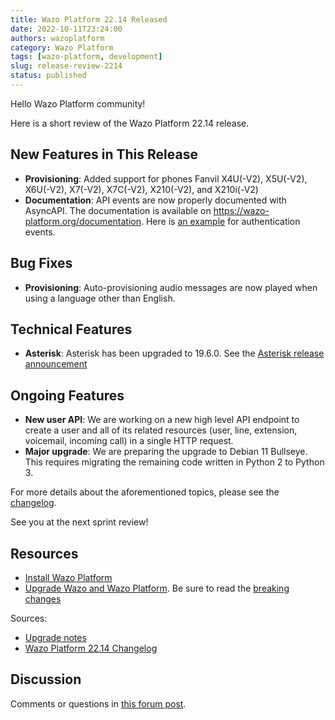 ```yaml
---
title: Wazo Platform 22.14 Released
date: 2022-10-11T23:24:00
authors: wazoplatform
category: Wazo Platform
tags: [wazo-platform, development]
slug: release-review-2214
status: published
---
```


Hello Wazo Platform community!

Here is a short review of the Wazo Platform 22.14 release.

## New Features in This Release

- **Provisioning**: Added support for phones Fanvil X4U(-V2), X5U(-V2), X6U(-V2), X7(-V2), X7C(-V2), X210(-V2), and X210i(-V2)
- **Documentation**: API events are now properly documented with AsyncAPI. The documentation is available on https://wazo-platform.org/documentation. Here is [an example](https://wazo-platform.org/documentation/events/authentication) for authentication events.

## Bug Fixes

- **Provisioning**: Auto-provisioning audio messages are now played when using a language other than English.

## Technical Features

- **Asterisk**: Asterisk has been upgraded to 19.6.0. See the [Asterisk release announcement](https://www.asterisk.org/asterisk-news/asterisk-19-6-0-now-available/)

## Ongoing Features

- **New user API**: We are working on a new high level API endpoint to create a user and all of its related resources (user, line, extension, voicemail, incoming call) in a single HTTP request.
- **Major upgrade**: We are preparing the upgrade to Debian 11 Bullseye. This requires migrating the remaining code written in Python 2 to Python 3.

For more details about the aforementioned topics, please see the [changelog](https://wazo-dev.atlassian.net/issues/?jql=project%3DWAZO%20AND%20fixVersion%3D22.14).

See you at the next sprint review!

<!-- truncate -->

## Resources

- [Install Wazo Platform](/use-cases)
- [Upgrade Wazo and Wazo Platform](/uc-doc/upgrade/). Be sure to read the
  [breaking changes](/uc-doc/upgrade/upgrade_notes#22-14)

Sources:

- [Upgrade notes](/uc-doc/upgrade/upgrade_notes#22-14)
- [Wazo Platform 22.14 Changelog](https://wazo-dev.atlassian.net/issues/?jql=project%3DWAZO%20AND%20fixVersion%3D22.14)

## Discussion

Comments or questions in
[this forum post](https://wazo-platform.discourse.group/t/blog-wazo-platform-22-14-released).
